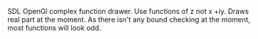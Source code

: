 SDL OpenGl complex function drawer. Use functions of z not x +iy. Draws real part at the moment. As there isn't any bound checking at the moment, most functions will look odd.
